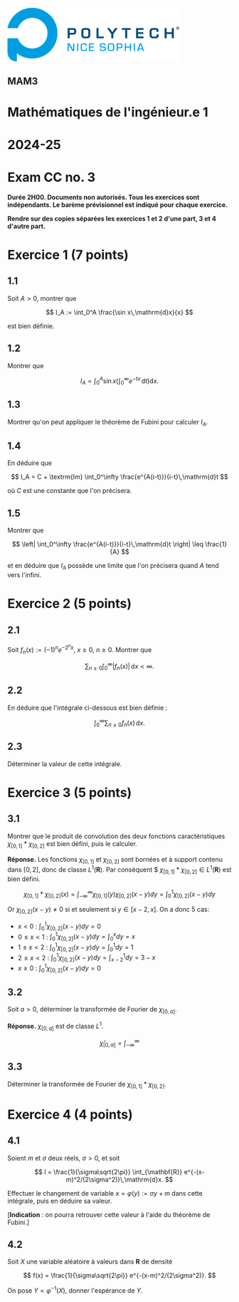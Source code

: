 ![PNS](https://raw.githubusercontent.com/pns-mam/mi1/master/logo-pns.png)

## MAM3

# Mathématiques de l'ingénieur.e 1
# 2024-25
# Exam CC no. 3

**Durée 2H00. Documents non autorisés. Tous les exercices sont indépendants. Le barème prévisionnel est indiqué pour chaque exercice.**

**Rendre sur des copies séparées les exercices 1 et 2 d'une part, 3 et 4 d'autre part.** 

# Exercice 1 (7 points)

## 1.1

Soit $A > 0$, montrer que

$$ I_A := \int_0^A \frac{\sin x\,\mathrm{d}x}{x} $$

est bien définie.

## 1.2

Montrer que

$$ I_A = \int_0^A \sin x \left( \int_0^\infty e^{-tx}\,\mathrm{d}t \right) \mathrm{d}x. $$

## 1.3

Montrer qu'on peut appliquer le théorème de Fubini pour calculer $I_A$.

## 1.4

En déduire que

$$ I_A = C + \textrm{Im} \int_0^\infty \frac{e^{A(i-t)}}{i-t}\,\mathrm{d}t $$

où $C$ est une constante que l'on précisera.

## 1.5

Montrer que

$$ \left| \int_0^\infty \frac{e^{A(i-t)}}{i-t}\,\mathrm{d}t \right| \leq \frac{1}{A} $$

et en déduire que $I_A$ possède une limite que l'on précisera quand $A$ tend vers l'infini.

# Exercice 2 (5 points)

## 2.1 

Soit $f_n(x) := (-1)^n e^{-2^n x}$, $x \geq 0$, $n \geq 0$. Montrer que

$$ \sum_{n \geq 0} \int_0^\infty |f_n(x)|\,\mathrm{d}x < \infty. $$

## 2.2

En déduire que l'intégrale ci-dessous est bien définie : 

$$ \int_0^\infty \sum_{n \geq 0} f_n(x)\,\mathrm{d}x. $$

## 2.3

Déterminer la valeur de cette intégrale.

# Exercice 3 (5 points)

## 3.1 

Montrer que le produit de convolution des deux fonctions caractéristiques $\chi_{[0,1]} * \chi_{[0,2]}$ est bien défini, puis le calculer.

**Réponse.** Les fonctions  $\chi_{[0,1]}$ et  $\chi_{[0,2]}$ sont bornées et à support contenu dans $[0,2]$, donc de classe $L^1(\mathbf{R})$. Par conséquent $ $\chi_{[0,1]} * \chi_{[0,2]}\in L^1(\mathbf{R})$ est bien défini.

$$\chi_{[0,1]} * \chi_{[0,2]}(x)= \int_{-\infty}^\infty \chi_{[0,1]}(y) \chi_{[0,2]}(x-y)dy=\int_0^1 \chi_{[0,2]}(x-y)dy$$

Or $\chi_{[0,2]}(x-y)\neq 0$ si et seulement si $y\in [x-2,x]$. On a donc 5 cas:

* $x<0$ : $\int_0^1 \chi_{[0,2]}(x-y)dy = 0$
* $0\leq x <1$ : $\int_0^1 \chi_{[0,2]}(x-y)dy = \int_0^x dy = x$
* $1\leq x<2$ : $\int_0^1 \chi_{[0,2]}(x-y)dy = \int_0^1 dy = 1$
* $2\leq x<2$ : $\int_0^1 \chi_{[0,2]}(x-y)dy = \int_{x-2}^1 dy = 3-x$
* $x\geq 0$ : $\int_0^1 \chi_{[0,2]}(x-y)dy = 0$

  
## 3.2

Soit $a > 0$, déterminer la transformée de Fourier de $\chi_{[0,a]}$.

**Réponse.** $\chi_{[0,a]}$ est de classe $L^1$.

$$\hat{\chi}_{[0,a]} = \int _{-\infty}^\infty $$

## 3.3

Déterminer la transformée de Fourier de $\chi_{[0,1]} * \chi_{[0,2]}$.


# Exercice 4 (4 points)

## 4.1

Soient $m$ et $\sigma$ deux réels, $\sigma > 0$, et soit

$$ I = \frac{1}{\sigma\sqrt{2\pi}} \int_{\mathbf{R}} e^{-(x-m)^2/(2\sigma^2)}\,\mathrm{d}x. $$

Effectuer le changement de variable $x = \varphi(y) := \sigma y + m$ dans cette intégrale, puis en déduire sa valeur. 

[**Indication** : on pourra retrouver cette valeur à l'aide du théorème de Fubini.]

## 4.2

Soit $X$ une variable aléatoire à valeurs dans $\mathbf{R}$ de densité

$$ f(x) = \frac{1}{\sigma\sqrt{2\pi}} e^{-(x-m)^2/(2\sigma^2)}. $$

On pose $Y = \varphi^{-1}(X)$, donner l'espérance de $Y$.
